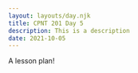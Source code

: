 ```yaml
---
layout: layouts/day.njk
title: CPNT 201 Day 5
description: This is a description
date: 2021-10-05
---
```


A lesson plan!